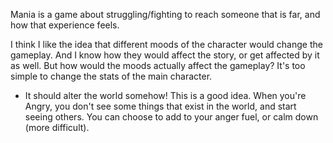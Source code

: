 Mania is a game about struggling/fighting to reach someone that is far, and how that experience feels.

I think I like the idea that different moods of the character would change the gameplay. And I know how they would affect the story, or get affected by it as well. But how would the moods actually affect the gameplay? It's too simple to change the stats of the main character. 

- It should alter the world somehow! This is a good idea. When you're Angry, you don't see some things that exist in the world, and start seeing others. You can choose to add to your anger fuel, or calm down (more difficult).